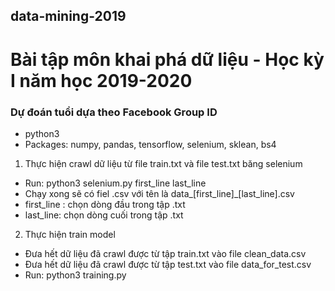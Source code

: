 ## data-mining-2019
# Bài tập môn khai phá dữ liệu - Học kỳ I năm học 2019-2020
### Dự đoán tuổi dựa theo Facebook Group ID
- python3
- Packages: numpy, pandas, tensorflow, selenium, sklean, bs4

1. Thực hiện crawl dữ liệu từ file train.txt và file test.txt băng selenium
- Run: python3 selenium.py first_line last_line
- Chạy xong sẽ có fiel .csv với tên là data_[first_line]_[last_line].csv
- first_line : chọn dòng đầu trong tập .txt 
- last_line: chọn dòng cuối trong tập .txt
2. Thực hiện train model
- Đưa hết dữ liệu đã crawl được từ tập train.txt vào file clean_data.csv
- Đưa hết dữ liệu đã crawl được từ tập test.txt vào file data_for_test.csv
- Run: python3 training.py

